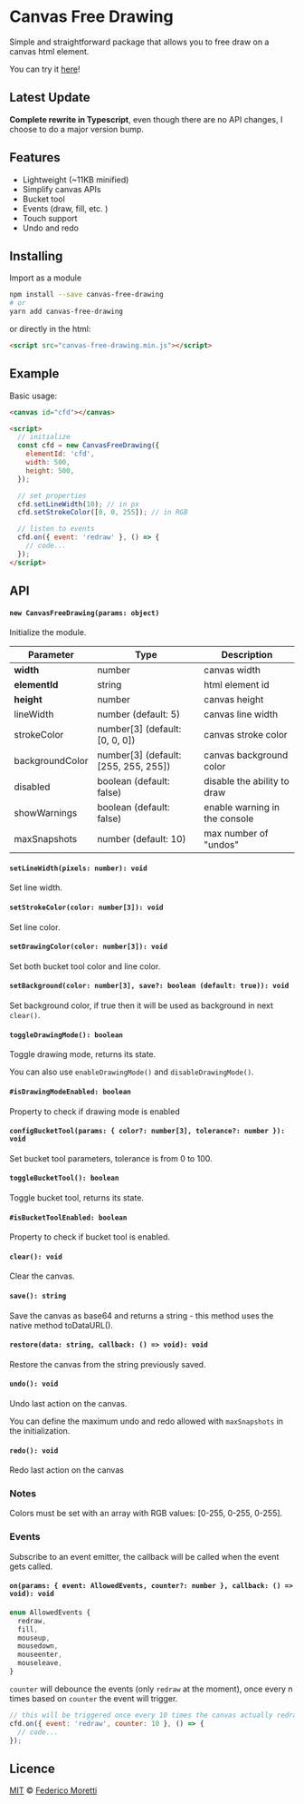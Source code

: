 # Canvas Free Drawing

Simple and straightforward package that allows you to free draw on a canvas html element.

You can try it [here](https://codesandbox.io/s/canvas-free-drawing-9nry5b?file=/index.html)!

## Latest Update

**Complete rewrite in Typescript**, even though there are no API changes, I choose to do a major version bump.

## Features

- Lightweight (~11KB minified)
- Simplify canvas APIs
- Bucket tool
- Events (draw, fill, etc. )
- Touch support
- Undo and redo

## Installing

Import as a module

```bash
npm install --save canvas-free-drawing
# or
yarn add canvas-free-drawing
```

or directly in the html:

```html
<script src="canvas-free-drawing.min.js"></script>
```

## Example

Basic usage:

```html
<canvas id="cfd"></canvas>

<script>
  // initialize
  const cfd = new CanvasFreeDrawing({
    elementId: 'cfd',
    width: 500,
    height: 500,
  });

  // set properties
  cfd.setLineWidth(10); // in px
  cfd.setStrokeColor([0, 0, 255]); // in RGB

  // listen to events
  cfd.on({ event: 'redraw' }, () => {
    // code...
  });
</script>
```

## API

#### `new CanvasFreeDrawing(params: object)`

Initialize the module.

| Parameter       | Type                                 | Description                   |
| --------------- | ------------------------------------ | ----------------------------- |
| **width**       | number                               | canvas width                  |
| **elementId**   | string                               | html element id               |
| **height**      | number                               | canvas height                 |
| lineWidth       | number (default: 5)                  | canvas line width             |
| strokeColor     | number[3] (default: [0, 0, 0])       | canvas stroke color           |
| backgroundColor | number[3] (default: [255, 255, 255]) | canvas background color       |
| disabled        | boolean (default: false)             | disable the ability to draw   |
| showWarnings    | boolean (default: false)             | enable warning in the console |
| maxSnapshots    | number (default: 10)                 | max number of "undos"         |

#### `setLineWidth(pixels: number): void`

Set line width.

#### `setStrokeColor(color: number[3]): void`

Set line color.

#### `setDrawingColor(color: number[3]): void`

Set both bucket tool color and line color.

#### `setBackground(color: number[3], save?: boolean (default: true)): void`

Set background color, if true then it will be used as background in next `clear()`.

#### `toggleDrawingMode(): boolean`

Toggle drawing mode, returns its state.

You can also use `enableDrawingMode()` and `disableDrawingMode()`.

#### `#isDrawingModeEnabled: boolean`

Property to check if drawing mode is enabled

#### `configBucketTool(params: { color?: number[3], tolerance?: number }): void`

Set bucket tool parameters, tolerance is from 0 to 100.

#### `toggleBucketTool(): boolean`

Toggle bucket tool, returns its state.

#### `#isBucketToolEnabled: boolean`

Property to check if bucket tool is enabled.

#### `clear(): void`

Clear the canvas.

#### `save(): string`

Save the canvas as base64 and returns a string - this method uses the native method toDataURL().

#### `restore(data: string, callback: () => void): void`

Restore the canvas from the string previously saved.

#### `undo(): void`

Undo last action on the canvas.

You can define the maximum undo and redo allowed with `maxSnapshots` in the initialization.

#### `redo(): void`

Redo last action on the canvas

### Notes

Colors must be set with an array with RGB values: [0-255, 0-255, 0-255].

### Events

Subscribe to an event emitter, the callback will be called when the event gets called.

#### `on(params: { event: AllowedEvents, counter?: number }, callback: () => void): void`

```ts
enum AllowedEvents {
  redraw,
  fill,
  mouseup,
  mousedown,
  mouseenter,
  mouseleave,
}
```

`counter` will debounce the events (only `redraw` at the moment), once every n times based on `counter` the event will trigger.

```js
// this will be triggered once every 10 times the canvas actually redraw
cfd.on({ event: 'redraw', counter: 10 }, () => {
  // code...
});
```

## Licence

[MIT](LICENSE) © [Federico Moretti](https://fmoretti.com)
